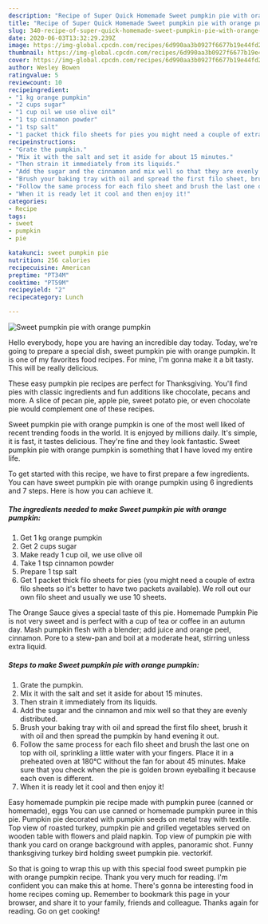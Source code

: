 ```yaml
---
description: "Recipe of Super Quick Homemade Sweet pumpkin pie with orange pumpkin"
title: "Recipe of Super Quick Homemade Sweet pumpkin pie with orange pumpkin"
slug: 340-recipe-of-super-quick-homemade-sweet-pumpkin-pie-with-orange-pumpkin
date: 2020-06-03T13:32:29.239Z
image: https://img-global.cpcdn.com/recipes/6d990aa3b0927f6677b19e44fd290c1d/751x532cq70/sweet-pumpkin-pie-with-orange-pumpkin-recipe-main-photo.jpg
thumbnail: https://img-global.cpcdn.com/recipes/6d990aa3b0927f6677b19e44fd290c1d/751x532cq70/sweet-pumpkin-pie-with-orange-pumpkin-recipe-main-photo.jpg
cover: https://img-global.cpcdn.com/recipes/6d990aa3b0927f6677b19e44fd290c1d/751x532cq70/sweet-pumpkin-pie-with-orange-pumpkin-recipe-main-photo.jpg
author: Wesley Bowen
ratingvalue: 5
reviewcount: 10
recipeingredient:
- "1 kg orange pumpkin"
- "2 cups sugar"
- "1 cup oil we use olive oil"
- "1 tsp cinnamon powder"
- "1 tsp salt"
- "1 packet thick filo sheets for pies you might need a couple of extra filo sheets so its better to have two packets available We roll out our own filo sheet and usually we use 10 sheets"
recipeinstructions:
- "Grate the pumpkin."
- "Mix it with the salt and set it aside for about 15 minutes."
- "Then strain it immediately from its liquids."
- "Add the sugar and the cinnamon and mix well so that they are evenly distributed."
- "Brush your baking tray with oil and spread the first filo sheet, brush it with oil and then spread the pumpkin by hand evening it out."
- "Follow the same process for each filo sheet and brush the last one on top with oil, sprinkling a little water with your fingers. Place it in a preheated oven at 180°C without the fan for about 45 minutes. Make sure that you check when the pie is golden brown eyeballing it because each oven is different."
- "When it is ready let it cool and then enjoy it!"
categories:
- Recipe
tags:
- sweet
- pumpkin
- pie

katakunci: sweet pumpkin pie 
nutrition: 256 calories
recipecuisine: American
preptime: "PT34M"
cooktime: "PT59M"
recipeyield: "2"
recipecategory: Lunch

---
```



![Sweet pumpkin pie with orange pumpkin](https://img-global.cpcdn.com/recipes/6d990aa3b0927f6677b19e44fd290c1d/751x532cq70/sweet-pumpkin-pie-with-orange-pumpkin-recipe-main-photo.jpg)

Hello everybody, hope you are having an incredible day today. Today, we're going to prepare a special dish, sweet pumpkin pie with orange pumpkin. It is one of my favorites food recipes. For mine, I'm gonna make it a bit tasty. This will be really delicious.

These easy pumpkin pie recipes are perfect for Thanksgiving. You&#39;ll find pies with classic ingredients and fun additions like chocolate, pecans and more. A slice of pecan pie, apple pie, sweet potato pie, or even chocolate pie would complement one of these recipes.

Sweet pumpkin pie with orange pumpkin is one of the most well liked of recent trending foods in the world. It is enjoyed by millions daily. It's simple, it is fast, it tastes delicious. They're fine and they look fantastic. Sweet pumpkin pie with orange pumpkin is something that I have loved my entire life.


To get started with this recipe, we have to first prepare a few ingredients. You can have sweet pumpkin pie with orange pumpkin using 6 ingredients and 7 steps. Here is how you can achieve it.

<!--inarticleads1-->

##### The ingredients needed to make Sweet pumpkin pie with orange pumpkin:

1. Get 1 kg orange pumpkin
1. Get 2 cups sugar
1. Make ready 1 cup oil, we use olive oil
1. Take 1 tsp cinnamon powder
1. Prepare 1 tsp salt
1. Get 1 packet thick filo sheets for pies (you might need a couple of extra filo sheets so it&#39;s better to have two packets available). We roll out our own filo sheet and usually we use 10 sheets.


The Orange Sauce gives a special taste of this pie. Homemade Pumpkin Pie is not very sweet and is perfect with a cup of tea or coffee in an autumn day. Mash pumpkin flesh with a blender; add juice and orange peel, cinnamon. Pore to a stew-pan and boil at a moderate heat, stirring unless extra liquid. 

<!--inarticleads2-->

##### Steps to make Sweet pumpkin pie with orange pumpkin:

1. Grate the pumpkin.
1. Mix it with the salt and set it aside for about 15 minutes.
1. Then strain it immediately from its liquids.
1. Add the sugar and the cinnamon and mix well so that they are evenly distributed.
1. Brush your baking tray with oil and spread the first filo sheet, brush it with oil and then spread the pumpkin by hand evening it out.
1. Follow the same process for each filo sheet and brush the last one on top with oil, sprinkling a little water with your fingers. Place it in a preheated oven at 180°C without the fan for about 45 minutes. Make sure that you check when the pie is golden brown eyeballing it because each oven is different.
1. When it is ready let it cool and then enjoy it!


Easy homemade pumpkin pie recipe made with pumpkin puree (canned or homemade), eggs You can use canned or homemade pumpkin puree in this pie. Pumpkin pie decorated with pumpkin seeds on metal tray with textile. Top view of roasted turkey, pumpkin pie and grilled vegetables served on wooden table with flowers and plaid napkin. Top view of pumpkin pie with thank you card on orange background with apples, panoramic shot. Funny thanksgiving turkey bird holding sweet pumpkin pie. vectorkif. 

So that is going to wrap this up with this special food sweet pumpkin pie with orange pumpkin recipe. Thank you very much for reading. I'm confident you can make this at home. There's gonna be interesting food in home recipes coming up. Remember to bookmark this page in your browser, and share it to your family, friends and colleague. Thanks again for reading. Go on get cooking!
